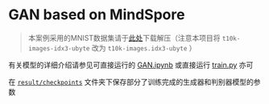# GAN based on MindSpore

>   本案例采用的MNIST数据集请于[此处](http://yann.lecun.com/exdb/mnist/)下载解压（注意本项目将 `t10k-images-idx3-ubyte` 改为 `t10k-images.idx3-ubyte` ）

有关模型的详细介绍请参见可直接运行的 [GAN.ipynb](https://github.com/xxayt/mindspore-GAN/blob/main/GAN.ipynb) 或直接运行 [train.py](https://github.com/xxayt/mindspore-GAN/blob/main/train.py) 亦可

在  [`result/checkpoints`](https://github.com/xxayt/mindspore-GAN/tree/main/result/checkpoints) 文件夹下保存部分了训练完成的生成器和判别器模型的参数